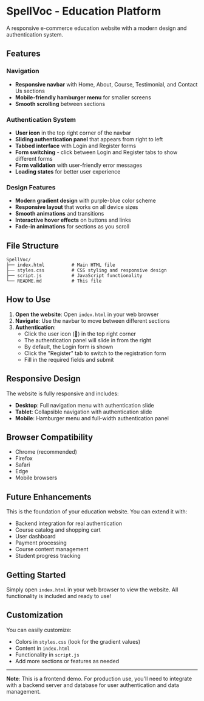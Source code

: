 # SpellVoc - Education Platform

A responsive e-commerce education website with a modern design and authentication system.

## Features

### Navigation
- **Responsive navbar** with Home, About, Course, Testimonial, and Contact Us sections
- **Mobile-friendly hamburger menu** for smaller screens
- **Smooth scrolling** between sections

### Authentication System
- **User icon** in the top right corner of the navbar
- **Sliding authentication panel** that appears from right to left
- **Tabbed interface** with Login and Register forms
- **Form switching** - click between Login and Register tabs to show different forms
- **Form validation** with user-friendly error messages
- **Loading states** for better user experience

### Design Features
- **Modern gradient design** with purple-blue color scheme
- **Responsive layout** that works on all device sizes
- **Smooth animations** and transitions
- **Interactive hover effects** on buttons and links
- **Fade-in animations** for sections as you scroll

## File Structure

```
SpellVoc/
├── index.html          # Main HTML file
├── styles.css          # CSS styling and responsive design
├── script.js           # JavaScript functionality
└── README.md           # This file
```

## How to Use

1. **Open the website**: Open `index.html` in your web browser
2. **Navigate**: Use the navbar to move between different sections
3. **Authentication**: 
   - Click the user icon (👤) in the top right corner
   - The authentication panel will slide in from the right
   - By default, the Login form is shown
   - Click the "Register" tab to switch to the registration form
   - Fill in the required fields and submit

## Responsive Design

The website is fully responsive and includes:
- **Desktop**: Full navigation menu with authentication slide
- **Tablet**: Collapsible navigation with authentication slide
- **Mobile**: Hamburger menu and full-width authentication panel

## Browser Compatibility

- Chrome (recommended)
- Firefox
- Safari
- Edge
- Mobile browsers

## Future Enhancements

This is the foundation of your education website. You can extend it with:
- Backend integration for real authentication
- Course catalog and shopping cart
- User dashboard
- Payment processing
- Course content management
- Student progress tracking

## Getting Started

Simply open `index.html` in your web browser to view the website. All functionality is included and ready to use!

## Customization

You can easily customize:
- Colors in `styles.css` (look for the gradient values)
- Content in `index.html`
- Functionality in `script.js`
- Add more sections or features as needed

---

**Note**: This is a frontend demo. For production use, you'll need to integrate with a backend server and database for user authentication and data management. 